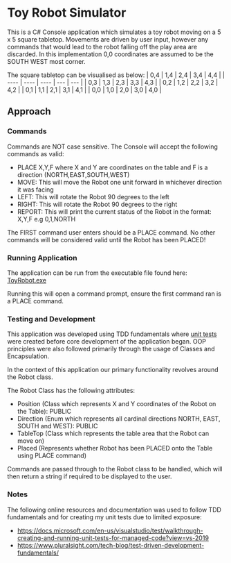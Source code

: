 # Toy Robot Simulator
This is a C# Console application which simulates a toy robot moving on a 5 x 5 square tabletop. Movements are driven by user input, 
however any commands that would lead to the robot falling off the play area are discarded. In this implementation 0,0 coordinates are assumed to be the SOUTH WEST most corner.

The square tabletop can be visualised as below:
| 0,4  | 1,4 | 2,4  | 3,4 | 4,4 |
| ---- | ---- | ---- | --- | --- |
| 0,3  | 1,3  | 2,3  | 3,3  | 4,3  | 
| 0,2  | 1,2  | 2,2  | 3,2  | 4,2  | 
| 0,1  | 1,1  | 2,1  | 3,1  | 4,1  | 
| 0,0  | 1,0  | 2,0  | 3,0  | 4,0  | 

## Approach

### Commands
Commands are NOT case sensitive. The Console will accept the following commands as valid:
- PLACE X,Y,F where X and Y are coordinates on the table and F is a direction (NORTH,EAST,SOUTH,WEST)
- MOVE: This will move the Robot one unit forward in whichever direction it was facing
- LEFT: This will rotate the Robot 90 degrees to the left
- RIGHT: This will rotate the Robot 90 degrees to the right
- REPORT: This will print the current status of the Robot in the format: X,Y,F e.g 0,1,NORTH

The FIRST command user enters should be a PLACE command. No other commands will be considered valid until the Robot has been PLACED!
### Running Application
The application can be run from the executable file found here: [ToyRobot.exe](https://github.com/navi1995/toy-robot/blob/master/ToyRobot/bin/Debug/ToyRobot.exe)

Running this will open a command prompt, ensure the first command ran is a PLACE command.

### Testing and Development
This application was developed using TDD fundamentals where [unit tests](https://github.com/navi1995/toy-robot/tree/master/ToyRobot.Test) were created before
core development of the application began. 
OOP principles were also followed primarily through the usage of Classes and Encapsulation. 

In the context of this application our primary functionality revolves around the Robot class.

The Robot Class has the following attributes:
- Position (Class which represents X and Y coordinates of the Robot on the Table): PUBLIC
- Direction (Enum which represents all cardinal directions NORTH, EAST, SOUTH and WEST): PUBLIC
- TableTop (Class which represents the table area that the Robot can move on)
- Placed (Represents whether Robot has been PLACED onto the Table using PLACE command)

Commands are passed through to the Robot class to be handled, which will then return a string if required to be displayed to the user.

### Notes
The following online resources and documentation was used to follow TDD fundamentals and for creating my unit tests due to limited exposure:
- https://docs.microsoft.com/en-us/visualstudio/test/walkthrough-creating-and-running-unit-tests-for-managed-code?view=vs-2019
- https://www.pluralsight.com/tech-blog/test-driven-development-fundamentals/
